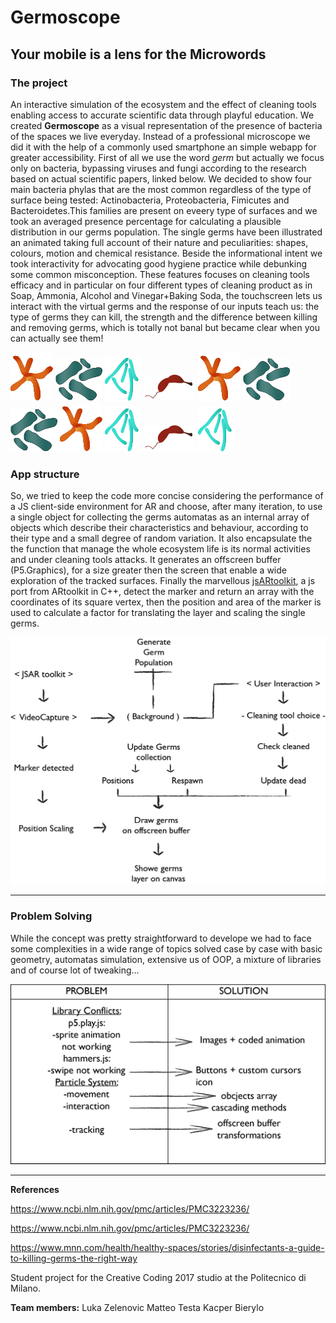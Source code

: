 # Germoscope
## Your mobile is a lens for the Microwords

### The project
An interactive simulation of the ecosystem and the effect of cleaning tools enabling access to accurate scientific data through playful education.
We created **Germoscope** as a visual representation of the presence of bacteria of the spaces we live everyday. Instead of a professional microscope we did it with the help of a commonly used smartphone an simple webapp for greater accessibility. 
First of all we use the word *germ* but actually we focus only on bacteria, bypassing viruses and fungi according to the research  based on actual scientific papers, linked below. We decided to show four main bacteria phylas that are the most common regardless of the type of surface being tested: Actinobacteria, Proteobacteria, Fimicutes and Bacteroidetes.This families are present on eveery type of surfaces and we took an averaged presence percentage for calculating a plausible distribution in our germs population. The single germs have been illustrated an animated taking full account of their nature and peculiarities: shapes, colours, motion and chemical resistance.
Beside the informational intent we took interactivity for advocating good hygiene practice while debunking some common misconception. These features focuses on cleaning tools efficacy and in particular on four different types of cleaning product as in Soap, Ammonia, Alcohol and Vinegar+Baking Soda, the touchscreen lets us interact with the virtual germs and the response of our inputs teach us: the type of germs they can kill, the strength and the difference between killing and removing germs, which is totally not banal but became clear when you can actually see them!

![Germs](assets/spritea.png) ![Germs](assets/spriteb.png) ![Germs](assets/spritef.png) ![Germs](assets/spritep.png) 
![Germs](assets/spritea.png) ![Germs](assets/spriteb.png) ![Germs](assets/spriteb.png) 
![Germs](assets/spritea.png)  ![Germs](assets/spritef.png) ![Germs](assets/spritep.png) ![Germs](assets/spritef.png) 


### App structure

So, we tried to keep the code more concise considering the performance of a JS client-side environment for AR and choose, after many iteration, to use a single object for collecting the germs automatas as an internal array of objects which describe their characteristics and behaviour, according to their type and a small degree of random variation.
It also encapsulate the the function that manage the whole ecosystem life is its normal activities and under cleaning tools attacks. It generates an offscreen buffer (P5.Graphics), for a size greater then the screen that enable a wide exploration of the tracked surfaces. Finally the marvellous [jsARtoolkit](https://artoolkit.github.io/jsartoolkit5/), a js port from ARtoolkit in C++, detect the marker and return an array with the coordinates of its square vertex, then the position and area of the marker is used to calculate a factor for translating the layer and scaling the single germs.

![Graf2](/assets/graf2.png)

---

### Problem Solving
While the concept was pretty straightforward to develope we had to face some complexities in a wide range of topics solved case by case with basic geometry, automatas simulation, extensive us of OOP, a mixture of libraries and of course lot of tweaking...

![Graf1 ](/assets/graf1.png)

---

**References**

https://www.ncbi.nlm.nih.gov/pmc/articles/PMC3223236/

https://www.ncbi.nlm.nih.gov/pmc/articles/PMC3223236/

https://www.mnn.com/health/healthy-spaces/stories/disinfectants-a-guide-to-killing-germs-the-right-way


Student project for the Creative Coding 2017 studio
at the Politecnico di Milano. 

**Team members:**
Luka Zelenovic
Matteo Testa
Kacper Bierylo
